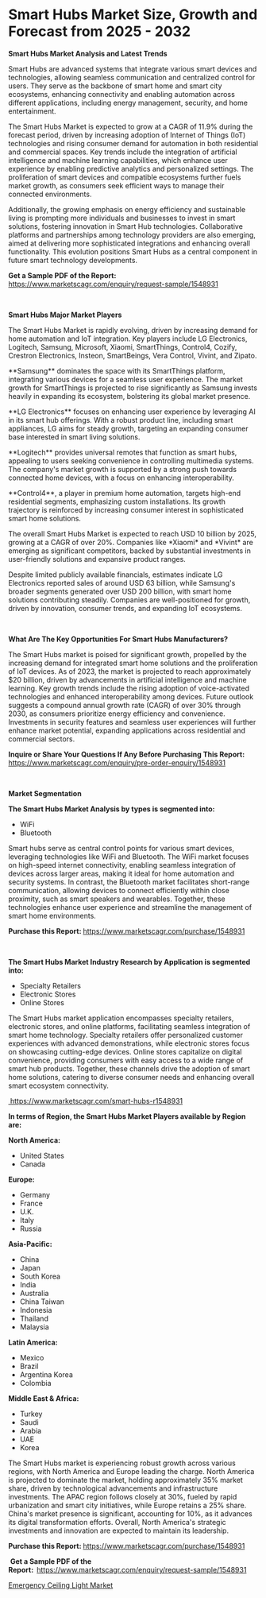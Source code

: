 <p><h1>Smart Hubs Market Size, Growth and Forecast from 2025 - 2032</h1></p><p><strong>Smart Hubs Market Analysis and Latest Trends</strong></p>
<p><p>Smart Hubs are advanced systems that integrate various smart devices and technologies, allowing seamless communication and centralized control for users. They serve as the backbone of smart home and smart city ecosystems, enhancing connectivity and enabling automation across different applications, including energy management, security, and home entertainment.</p><p>The Smart Hubs Market is expected to grow at a CAGR of 11.9% during the forecast period, driven by increasing adoption of Internet of Things (IoT) technologies and rising consumer demand for automation in both residential and commercial spaces. Key trends include the integration of artificial intelligence and machine learning capabilities, which enhance user experience by enabling predictive analytics and personalized settings. The proliferation of smart devices and compatible ecosystems further fuels market growth, as consumers seek efficient ways to manage their connected environments.</p><p>Additionally, the growing emphasis on energy efficiency and sustainable living is prompting more individuals and businesses to invest in smart solutions, fostering innovation in Smart Hub technologies. Collaborative platforms and partnerships among technology providers are also emerging, aimed at delivering more sophisticated integrations and enhancing overall functionality. This evolution positions Smart Hubs as a central component in future smart technology developments.</p></p>
<p><strong>Get a Sample PDF of the Report:&nbsp;</strong> <a href="https://www.marketscagr.com/enquiry/request-sample/1548931?utm_campaign=1920&utm_medium=2&utm_source=Github&utm_content=ia&utm_term=11022025&utm_id=smart-hubs">https://www.marketscagr.com/enquiry/request-sample/1548931</a></p>
<p>&nbsp;</p>
<p><strong>Smart Hubs Major Market Players</strong></p>
<p><p>The Smart Hubs Market is rapidly evolving, driven by increasing demand for home automation and IoT integration. Key players include LG Electronics, Logitech, Samsung, Microsoft, Xiaomi, SmartThings, Control4, Cozify, Crestron Electronics, Insteon, SmartBeings, Vera Control, Vivint, and Zipato.</p><p>**Samsung** dominates the space with its SmartThings platform, integrating various devices for a seamless user experience. The market growth for SmartThings is projected to rise significantly as Samsung invests heavily in expanding its ecosystem, bolstering its global market presence.</p><p>**LG Electronics** focuses on enhancing user experience by leveraging AI in its smart hub offerings. With a robust product line, including smart appliances, LG aims for steady growth, targeting an expanding consumer base interested in smart living solutions.</p><p>**Logitech** provides universal remotes that function as smart hubs, appealing to users seeking convenience in controlling multimedia systems. The company's market growth is supported by a strong push towards connected home devices, with a focus on enhancing interoperability.</p><p>**Control4**, a player in premium home automation, targets high-end residential segments, emphasizing custom installations. Its growth trajectory is reinforced by increasing consumer interest in sophisticated smart home solutions.</p><p>The overall Smart Hubs Market is expected to reach USD 10 billion by 2025, growing at a CAGR of over 20%. Companies like *Xiaomi* and *Vivint* are emerging as significant competitors, backed by substantial investments in user-friendly solutions and expansive product ranges.</p><p>Despite limited publicly available financials, estimates indicate LG Electronics reported sales of around USD 63 billion, while Samsung's broader segments generated over USD 200 billion, with smart home solutions contributing steadily. Companies are well-positioned for growth, driven by innovation, consumer trends, and expanding IoT ecosystems.</p></p>
<p>&nbsp;</p>
<p><strong>What Are The Key Opportunities For Smart Hubs Manufacturers?</strong></p>
<p><p>The Smart Hubs market is poised for significant growth, propelled by the increasing demand for integrated smart home solutions and the proliferation of IoT devices. As of 2023, the market is projected to reach approximately $20 billion, driven by advancements in artificial intelligence and machine learning. Key growth trends include the rising adoption of voice-activated technologies and enhanced interoperability among devices. Future outlook suggests a compound annual growth rate (CAGR) of over 30% through 2030, as consumers prioritize energy efficiency and convenience. Investments in security features and seamless user experiences will further enhance market potential, expanding applications across residential and commercial sectors.</p></p>
<p><strong>Inquire or Share Your Questions If Any Before Purchasing This Report:</strong> <a href="https://www.marketscagr.com/enquiry/pre-order-enquiry/1548931?utm_campaign=1920&utm_medium=2&utm_source=Github&utm_content=ia&utm_term=11022025&utm_id=smart-hubs">https://www.marketscagr.com/enquiry/pre-order-enquiry/1548931</a></p>
<p>&nbsp;</p>
<p><strong>Market Segmentation</strong></p>
<p><strong>The Smart Hubs Market Analysis by types is segmented into:</strong></p>
<p><ul><li>WiFi</li><li>Bluetooth</li></ul></p>
<p><p>Smart hubs serve as central control points for various smart devices, leveraging technologies like WiFi and Bluetooth. The WiFi market focuses on high-speed internet connectivity, enabling seamless integration of devices across larger areas, making it ideal for home automation and security systems. In contrast, the Bluetooth market facilitates short-range communication, allowing devices to connect efficiently within close proximity, such as smart speakers and wearables. Together, these technologies enhance user experience and streamline the management of smart home environments.</p></p>
<p><strong>Purchase this Report:&nbsp;</strong><a href="https://www.marketscagr.com/purchase/1548931?utm_campaign=1920&utm_medium=2&utm_source=Github&utm_content=ia&utm_term=11022025&utm_id=smart-hubs">https://www.marketscagr.com/purchase/1548931</a></p>
<p>&nbsp;</p>
<p><strong>The Smart Hubs Market Industry Research by Application is segmented into:</strong></p>
<p><ul><li>Specialty Retailers</li><li>Electronic Stores</li><li>Online Stores</li></ul></p>
<p><p>The Smart Hubs market application encompasses specialty retailers, electronic stores, and online platforms, facilitating seamless integration of smart home technology. Specialty retailers offer personalized customer experiences with advanced demonstrations, while electronic stores focus on showcasing cutting-edge devices. Online stores capitalize on digital convenience, providing consumers with easy access to a wide range of smart hub products. Together, these channels drive the adoption of smart home solutions, catering to diverse consumer needs and enhancing overall smart ecosystem connectivity.</p></p>
<p><a href="https://www.marketscagr.com/smart-hubs-r1548931?utm_campaign=1920&utm_medium=2&utm_source=Github&utm_content=ia&utm_term=11022025&utm_id=smart-hubs">&nbsp;https://www.marketscagr.com/smart-hubs-r1548931</a></p>
<p><strong>In terms of Region, the Smart Hubs Market Players available by Region are:</strong></p>
<p>
    <p> <strong> North America: </strong>
        <ul>
            <li>United States</li>
            <li>Canada</li>
        </ul>
        </p> 
    <p> <strong> Europe: </strong>
        <ul>
            <li>Germany</li>
            <li>France</li>
            <li>U.K.</li>
            <li>Italy</li>
            <li>Russia</li>
        </ul>
        </p> 
    <p> <strong> Asia-Pacific: </strong>
        <ul>
            <li>China</li>
            <li>Japan</li>
            <li>South Korea</li>
            <li>India</li>
            <li>Australia</li>
            <li>China Taiwan</li>
            <li>Indonesia</li>
            <li>Thailand</li>
            <li>Malaysia</li>
        </ul>
        </p> 
    <p> <strong> Latin America: </strong>
        <ul>
            <li>Mexico</li>
            <li>Brazil</li>
            <li>Argentina Korea</li>
            <li>Colombia</li>
        </ul>
        </p> 
    <p> <strong> Middle East & Africa: </strong>
        <ul>
            <li>Turkey</li>
            <li>Saudi</li>
            <li>Arabia</li>
            <li>UAE</li>
            <li>Korea</li>
        </ul>
    </p>
    </p>
<p><p>The Smart Hubs market is experiencing robust growth across various regions, with North America and Europe leading the charge. North America is projected to dominate the market, holding approximately 35% market share, driven by technological advancements and infrastructure investments. The APAC region follows closely at 30%, fueled by rapid urbanization and smart city initiatives, while Europe retains a 25% share. China's market presence is significant, accounting for 10%, as it advances its digital transformation efforts. Overall, North America's strategic investments and innovation are expected to maintain its leadership.</p></p>
<p><strong>Purchase this Report: </strong><a href="https://www.marketscagr.com/purchase/1548931?utm_campaign=1920&utm_medium=2&utm_source=Github&utm_content=ia&utm_term=11022025&utm_id=smart-hubs">https://www.marketscagr.com/purchase/1548931</a></p>
<p>&nbsp;<strong>Get a Sample PDF of the Report:&nbsp;&nbsp;</strong><a href="https://www.marketscagr.com/enquiry/request-sample/1548931?utm_campaign=1920&utm_medium=2&utm_source=Github&utm_content=ia&utm_term=11022025&utm_id=smart-hubs">https://www.marketscagr.com/enquiry/request-sample/1548931</a></p>
<p><strong></strong></p>
<p><p><a href="https://github.com/JakirUddin511/Market-Research-Report-List-1/blob/main/emergency-ceiling-light-market.md?utm_campaign=1920&utm_medium=2&utm_source=Github&utm_content=ia&utm_term=11022025&utm_id=smart-hubs">Emergency Ceiling Light Market</a></p></p>